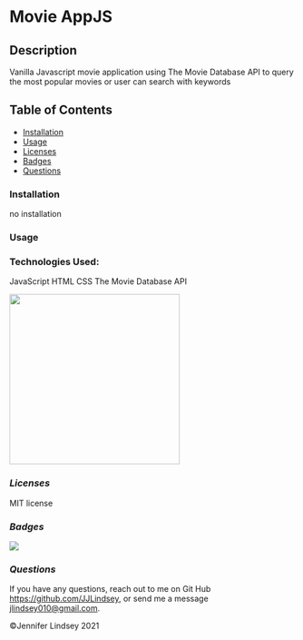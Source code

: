 # Movie AppJS


## **Description**
Vanilla Javascript movie application using The Movie Database API to query the most popular movies or user can search with keywords

## **Table of Contents**
* [Installation](#installation)
* [Usage](#usage)
* [Licenses](#licenses)
* [Badges](#Badges)
* [Questions](#questions)


### **Installation**
no installation


### **Usage**


### **Technologies Used:**
JavaScript
HTML
CSS
The Movie Database API

<img src="./assets/screenMovie.png" height=300>



### *Licenses*
MIT license


### *Badges*
<img src="https://img.shields.io/badge/MIT-license-brightgreen">

### *Questions*
If you have any questions, reach out to me on Git Hub https://github.com/JJLindsey, or send me a message jlindsey010@gmail.com.


©Jennifer Lindsey 2021